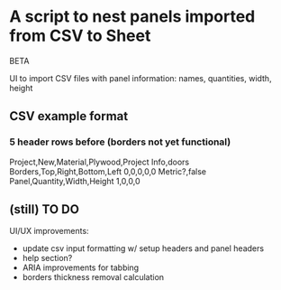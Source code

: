 # A script to nest panels imported from CSV to Sheet

BETA

UI to import CSV files with panel information:
names, quantities, width, height

## CSV example format

### 5 header rows before (borders not yet functional)

Project,New,Material,Plywood,Project Info,doors
Borders,Top,Right,Bottom,Left
0,0,0,0,0
Metric?,false
Panel,Quantity,Width,Height
1,0,0,0

## (still) TO DO

UI/UX improvements:

- update csv input formatting w/ setup headers and panel headers
- help section?
- ARIA improvements for tabbing
- borders thickness removal calculation
